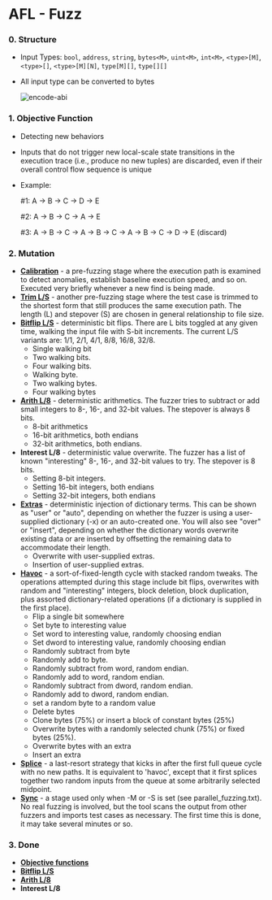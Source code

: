 # AFL - Fuzz

### 0. Structure

- Input Types: `bool`, `address`, `string`, `bytes<M>`, `uint<M>`, `int<M>`, `<type>[M]`, `<type>[]`, `<type>[M][N]`, `type[M][]`, `type[][]`

- All input type can be converted to bytes

  

  ![encode-abi](/Users/macbookpro/AwesomeEth/reports/encode-abi.png)



### 1. Objective Function

- Detecting new behaviors

- Inputs that do not trigger new local-scale state transitions in the execution trace (i.e., produce no new tuples) are discarded, even if their overall control flow sequence is unique

- Example:

  #1: A -> B -> C -> D -> E

  #2: A -> B -> C -> A -> E

  #3: A -> B -> C -> A -> B -> C -> A -> B -> C -> D -> E (discard)

### 2. Mutation

- <u>**Calibration**</u> - a pre-fuzzing stage where the execution path is examined to detect anomalies, establish baseline execution speed, and so on. Executed very briefly whenever a new find is being made.
- **<u>Trim L/S</u>** - another pre-fuzzing stage where the test case is trimmed to the shortest form that still produces the same execution path. The length (L) and stepover (S) are chosen in general relationship to file size.
- **<u>Bitflip L/S</u>** - deterministic bit flips. There are L bits toggled at any given time, walking the input file with S-bit increments. The current L/S variants are: 1/1, 2/1, 4/1, 8/8, 16/8, 32/8.
  - Single walking bit
  - Two walking bits.
  - Four walking bits.
  - Walking byte.
  - Two walking bytes.
  - Four walking bytes
- **<u>Arith L/8</u>** - deterministic arithmetics. The fuzzer tries to subtract or add small integers to 8-, 16-, and 32-bit values. The stepover is always 8 bits.
  -  8-bit arithmetics
  - 16-bit arithmetics, both endians
  - 32-bit arithmetics, both endians.
- **Interest L/8** - deterministic value overwrite. The fuzzer has a list of known "interesting" 8-, 16-, and 32-bit values to try. The stepover is 8 bits.
  - Setting 8-bit integers.
  - Setting 16-bit integers, both endians
  - Setting 32-bit integers, both endians
- <u>**Extras**</u> - deterministic injection of dictionary terms. This can be shown as "user" or "auto", depending on whether the fuzzer is using a user-supplied dictionary (-x) or an auto-created one. You will also see "over" or "insert", depending on whether the dictionary words overwrite existing data or are inserted by offsetting the remaining data to accommodate their length.
  - Overwrite with user-supplied extras.
  - Insertion of user-supplied extras.
- **<u>Havoc</u>** - a sort-of-fixed-length cycle with stacked random tweaks. The operations attempted during this stage include bit flips, overwrites with random and "interesting" integers, block deletion, block duplication, plus assorted dictionary-related operations (if a dictionary is supplied in the first place).
  - Flip a single bit somewhere
  - Set byte to interesting value
  - Set word to interesting value, randomly choosing endian
  - Set dword to interesting value, randomly choosing endian
  - Randomly subtract from byte
  - Randomly add to byte.
  - Randomly subtract from word, random endian.
  - Randomly add to word, random endian.
  - Randomly subtract from dword, random endian.
  - Randomly add to dword, random endian.
  - set a random byte to a random value
  - Delete bytes
  - Clone bytes (75%) or insert a block of constant bytes (25%)
  - Overwrite bytes with a randomly selected chunk (75%) or fixed bytes (25%).
  - Overwrite bytes with an extra
  - Insert an extra
- **<u>Splice</u>** - a last-resort strategy that kicks in after the first full queue cycle with no new paths. It is equivalent to 'havoc', except that it first splices together two random inputs from the queue at some arbitrarily selected midpoint.
- **<u>Sync</u>** - a stage used only when -M or -S is set (see parallel_fuzzing.txt). No real fuzzing is involved, but the tool scans the output from other fuzzers and imports test cases as necessary. The first time this is done, it may take several minutes or so.

### 3. Done

- **<u>Objective functions</u>**
- **<u>Bitflip L/S</u>**
- **<u>Arith L/8</u>**
- **Interest L/8**



